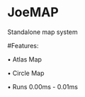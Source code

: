 # JoeMAP
 Standalone map system
 
 #Features:
 
  • Atlas Map
  
  • Circle Map
  
  • Runs 0.00ms - 0.01ms
  
